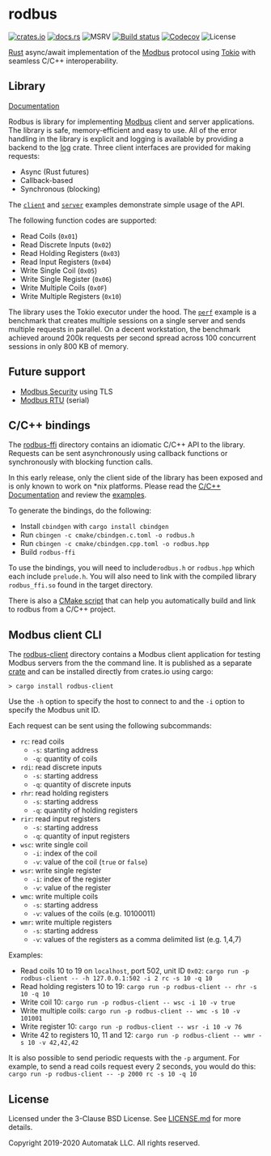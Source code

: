 # rodbus

[![crates.io](https://img.shields.io/crates/v/rodbus.svg)](https://crates.io/crates/rodbus)
[![docs.rs](https://docs.rs/rodbus/badge.svg)](https://docs.rs/rodbus)
![MSRV](https://img.shields.io/badge/rustc-1.39+-blue.svg) [![Build status](https://github.com/automatak/rodbus/workflows/CI/badge.svg)](https://github.com/automatak/rodbus/actions)
[![Codecov](https://codecov.io/gh/automatak/rodbus/graph/badge.svg)](https://codecov.io/gh/automatak/rodbus)
![License](https://img.shields.io/github/license/automatak/rodbus)

[Rust](https://www.rust-lang.org/) async/await implementation of the [Modbus](http://www.modbus.org/) protocol using
[Tokio](https://tokio.rs/) with seamless C/C++ interoperability.

## Library

[Documentation](https://docs.rs/rodbus)

Rodbus is library for implementing [Modbus](https://modbus.org/) client and server applications. The library is safe, 
memory-efficient and easy to use. All of the error handling in the library is explicit and logging is available by
providing a backend to the [log](https://crates.io/crates/log) crate. Three client interfaces are provided for making requests:

- Async (Rust futures)
- Callback-based
- Synchronous (blocking)

The [`client`](./rodbus/examples/client.rs) and [`server`](./rodbus/examples/server.rs) examples demonstrate simple
usage of the API.

The following function codes are supported:
- Read Coils (`0x01`)
- Read Discrete Inputs (`0x02`)
- Read Holding Registers (`0x03`)
- Read Input Registers (`0x04`)
- Write Single Coil (`0x05`)
- Write Single Register (`0x06`)
- Write Multiple Coils (`0x0F`)
- Write Multiple Registers (`0x10`)

The library uses the Tokio executor under the hood. The [`perf`](./rodbus/examples/perf.rs) example is a benchmark that
creates multiple sessions on a single server and sends multiple requests in parallel. On a decent workstation,
the benchmark achieved around 200k requests per second spread across 100 concurrent sessions in only 800 KB of memory.

## Future support

* [Modbus Security](http://modbus.org/docs/MB-TCP-Security-v21_2018-07-24.pdf) using TLS
* [Modbus RTU](http://modbus.org/docs/PI_MBUS_300.pdf) (serial)

## C/C++ bindings

The [rodbus-ffi](./rodbus-ffi) directory contains an idiomatic C/C++ API to the library.
Requests can be sent asynchronously using callback functions or synchronously with blocking function calls.

In this early release, only the client side of the library has been exposed and is only known to work on *nix platforms.
Please read the  [C/C++ Documentation](docs.automatak.com/rodbus) and review the [examples](./rodbus-ffi/cmake/examples).

To generate the bindings, do the following:
- Install `cbindgen` with `cargo install cbindgen`
- Run `cbingen -c cmake/cbindgen.c.toml -o rodbus.h`
- Run `cbingen -c cmake/cbindgen.cpp.toml -o rodbus.hpp`
- Build `rodbus-ffi`

To use the bindings, you will need to include`rodbus.h` or `rodbus.hpp` which each include `prelude.h`. 
You will also need to link with the compiled library `rodbus_ffi.so` found in the target directory.

There is also a [CMake script](./rodbus-ffi/cmake/CMakeLists.txt) that can help you automatically build and link to
rodbus from a C/C++ project.

## Modbus client CLI

The [rodbus-client](./rodbus-client) directory contains a Modbus client application for
testing Modbus servers from the the command line. It is published as a separate
[crate](https://crates.io/crates/rodbus-client) and can be installed directly from crates.io using cargo: 

```
> cargo install rodbus-client
```

Use the `-h` option to specify the host to connect to and the `-i` option to
specify the Modbus unit ID.

Each request can be sent using the following subcommands:

- `rc`: read coils
    - `-s`: starting address
    - `-q`: quantity of coils
- `rdi`: read discrete inputs
    - `-s`: starting address
    - `-q`: quantity of discrete inputs
- `rhr`: read holding registers
    - `-s`: starting address
    - `-q`: quantity of holding registers
- `rir`: read input registers
    - `-s`: starting address
    - `-q`: quantity of input registers
- `wsc`: write single coil
    - `-i`: index of the coil
    - `-v`: value of the coil (`true` or `false`)
- `wsr`: write single register
    - `-i`: index of the register
    - `-v`: value of the register
- `wmc`: write multiple coils
    - `-s`: starting address
    - `-v`: values of the coils (e.g. 10100011)
- `wmr`: write multiple registers
    - `-s`: starting address
    - `-v`: values of the registers as a comma delimited list (e.g. 1,4,7)

Examples:

- Read coils 10 to 19 on `localhost`, port 502, unit ID `0x02`: `cargo run -p rodbus-client -- -h
  127.0.0.1:502 -i 2 rc -s 10 -q 10`
- Read holding registers 10 to 19: `cargo run -p rodbus-client -- rhr -s 10 -q 10`
- Write coil 10: `cargo run -p rodbus-client -- wsc -i 10 -v true`
- Write multiple coils: `cargo run -p rodbus-client -- wmc -s 10 -v 101001`
- Write register 10: `cargo run -p rodbus-client -- wsr -i 10 -v 76`
- Write 42 to registers 10, 11 and 12: `cargo run -p rodbus-client -- wmr -s 10
  -v 42,42,42`

It is also possible to send periodic requests with the `-p` argument. For example,
to send a read coils request every 2 seconds, you would do this:
`cargo run -p rodbus-client -- -p 2000 rc -s 10 -q 10`

## License

Licensed under the 3-Clause BSD License. See [LICENSE.md](./LICENSE.md) for more
details.

Copyright 2019-2020 Automatak LLC. All rights reserved.

